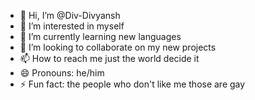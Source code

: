 - 👋 Hi, I’m @Div-Divyansh
- 👀 I’m interested in myself
- 🌱 I’m currently learning new languages
- 💞️ I’m looking to collaborate on my new projects
- 📫 How to reach me just the world decide it
- 😄 Pronouns: he/him
- ⚡ Fun fact: the people who don't like me those are gay

<!---
Div-Divyansh/Div-Divyansh is a ✨ special ✨ repository because its `README.md` (this file) appears on your GitHub profile.
You can click the Preview link to take a look at your changes.
--->
